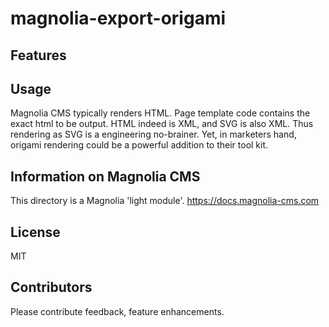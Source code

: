 # magnolia-export-origami

<!--
Why limit rendering to screens? Exploring rendering content on to origami
-->


## Features

<!--
Origami => Paper folding. Why not render content on to paper, fold it up in interesting ways, and make the content come alive?

This module uses the light module templates generated out of default prototype to render content within an SVG base file.

The svg base file is vector graphics of an origami's crease lines.

The resultent SVG image, contains CMS content rendered withn crease lines of the origami.

The image, when printed on paper could be folded as origami displaying the CMS content of interest.

Marketers could even render content onto a scented origami craft paper; Fold them up and use them as a Digital/Physical Experience component. 

-->


## Usage

<!--
The lght module creates a content type called origami.
The module provides a component named 'say-it-with-origami'
Authors wanting to include origami rendering could use the 'say-it-with-origami' component.
It is very similar to including image or video in content.

Choose the origami shape on to which content is to be rendered using the shape drop down.
Presently limited to Prism, Cube, (soon) Tetrahedron. [ If there is enough interest, this library of shapes will get enriched in the future]
-->
Magnolia CMS typically renders HTML. 
Page template code contains the exact html to be output.
HTML indeed is XML, and SVG is also XML. Thus rendering as SVG is a engineering no-brainer.
Yet, in marketers hand, origami rendering could be a powerful addition to their tool kit.

## Information on Magnolia CMS

This directory is a Magnolia 'light module'.
https://docs.magnolia-cms.com


## License
MIT


## Contributors
Please contribute feedback, feature enhancements.
